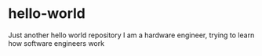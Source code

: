 # hello-world
Just another hello world repository
I am a hardware engineer, trying to learn how software engineers work
